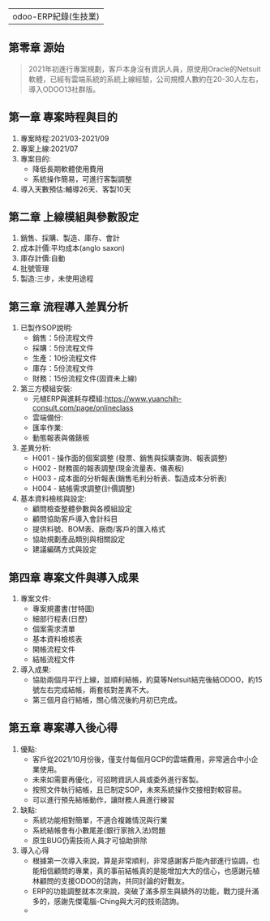<table>
    <tr>
        <td>odoo-ERP紀錄(生技業)</td>
    </tr>
</table>

## 第零章 源始
  >  2021年初進行專案規劃，客戶本身沒有資訊人員，原使用Oracle的Netsuit軟體，已經有雲端系統的系統上線經驗，公司規模人數約在20-30人左右，導入ODOO13社群版。

## 第一章 專案時程與目的
1. 專案時程:2021/03-2021/09
2. 專案上線:2021/07
3. 專案目的:
   + 降低長期軟體使用費用
   + 系統操作簡易，可進行客製調整
4. 導入天數預估:輔導26天、客製10天

## 第二章 上線模組與參數設定
1. 銷售、採購、製造、庫存、會計
2. 成本計價:平均成本(anglo saxon)
3. 庫存計價:自動
4. 批號管理
5. 製造:三步，未使用途程

## 第三章 流程導入差異分析
1. 已製作SOP說明:
   + 銷售：5份流程文件
   + 採購：5份流程文件
   + 生產：10份流程文件
   + 庫存：5份流程文件
   + 財務：15份流程文件(固資未上線)
2. 第三方模組安裝:
   + 元植ERP與進耗存模組:https://www.yuanchih-consult.com/page/onlineclass
   + 雲端備份:
   + 匯率作業:
   + 動態報表與儀錶板
3. 差異分析:
   + H001 - 操作面的個案調整 (發票、銷售與採購查詢、報表調整)
   + H002 - 財務面的報表調整(現金流量表、儀表板)
   + H003 - 成本面的分析報表(銷售毛利分析表、製造成本分析表)
   + H004 - 結帳需求調整(計價調整)
4. 基本資料檢核與設定:
   + 顧問檢查整體參數與各模組設定
   + 顧問協助客戶導入會計科目
   + 提供料號、BOM表、廠商/客戶的匯入格式
   + 協助規劃產品類別與相關設定
   + 建議編碼方式與設定

## 第四章 專案文件與導入成果
1. 專案文件:
   + 專案規畫書(甘特圖)
   + 細部行程表(日歷)
   + 個案需求清單
   + 基本資料檢核表
   + 開帳流程文件
   + 結帳流程文件
2. 導入成果:
   + 協助兩個月平行上線，並順利結帳，約莫等Netsuit結完後結ODOO，約15號左右完成結帳，兩套核對差異不大。
   + 第三個月自行結帳，關心情況後約月初已完成。

## 第五章 專案導入後心得
1. 優點:
   + 客戶從2021/10月份後，僅支付每個月GCP的雲端費用，非常適合中小企業使用。
   + 未來如需要再優化，可招聘資訊人員或委外進行客製。
   + 按照文件執行結帳，且已制定SOP，未來系統操作交接相對較容易。
   + 可以進行預先結帳動作，讓財務人員進行練習
2. 缺點:
   + 系統功能相對簡單，不適合複雜情況與行業
   + 系統結帳會有小數尾差(銀行家捨入法)問題
   + 原生BUG仍需技術人員才可協助排除
3. 導入心得
   + 根據第一次導入來說，算是非常順利，非常感謝客戶能內部進行協調，也能相信顧問的專業，真的事前結帳真的是能增加大大的信心，也感謝元植林顧問的支援ODOO的諮詢，共同討論的好戰友。
   + ERP的功能調整就本次來說，突破了滿多原生與額外的功能，戰力提升滿多的，感謝先傑電腦-Ching與大河的技術諮詢。
   + 
